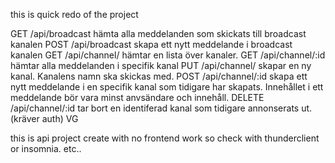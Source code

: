 this is quick redo of the project 

GET	/api/broadcast	hämta alla meddelanden som skickats till broadcast kanalen
POST	/api/broadcast	skapa ett nytt meddelande i broadcast kanalen
GET	/api/channel/	hämtar en lista över kanaler.
GET	/api/channel/:id	hämtar alla meddelanden i specifik kanal
PUT	/api/channel/	skapar en ny kanal. Kanalens namn ska skickas med.
POST	/api/channel/:id	skapa ett nytt meddelande i en specifik kanal som tidigare har skapats. Innehållet i ett meddelande bör vara minst anvsändare och innehåll.
DELETE	/api/channel/:id	tar bort en identiferad kanal som tidigare annonserats ut. (kräver auth) VG

this is api project create with no frontend work so check with thunderclient or insomnia. etc..
